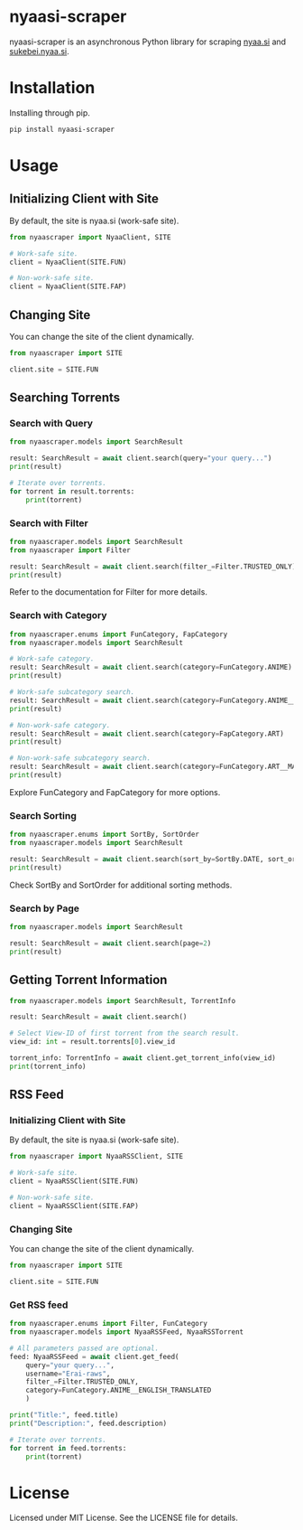 # nyaasi-scraper

nyaasi-scraper is an asynchronous Python library for scraping [nyaa.si](https://nyaa.si) and [sukebei.nyaa.si](https://sukebei.nyaa.si).

# Installation

Installing through pip.

```bash
pip install nyaasi-scraper
```

# Usage

## Initializing Client with Site

By default, the site is nyaa.si (work-safe site).

```py
from nyaascraper import NyaaClient, SITE

# Work-safe site.
client = NyaaClient(SITE.FUN)

# Non-work-safe site.
client = NyaaClient(SITE.FAP)
```

## Changing Site

You can change the site of the client dynamically.

```py
from nyaascraper import SITE

client.site = SITE.FUN
```

## Searching Torrents

### Search with Query

```py
from nyaascraper.models import SearchResult

result: SearchResult = await client.search(query="your query...")
print(result)

# Iterate over torrents.
for torrent in result.torrents:
    print(torrent)
```

### Search with Filter

```py
from nyaascraper.models import SearchResult
from nyaascraper import Filter

result: SearchResult = await client.search(filter_=Filter.TRUSTED_ONLY)
print(result)
```

Refer to the documentation for Filter for more details.

### Search with Category

```py
from nyaascraper.enums import FunCategory, FapCategory
from nyaascraper.models import SearchResult

# Work-safe category.
result: SearchResult = await client.search(category=FunCategory.ANIME)
print(result)

# Work-safe subcategory search.
result: SearchResult = await client.search(category=FunCategory.ANIME__ENGLISH_TRANSLATED)
print(result)

# Non-work-safe category.
result: SearchResult = await client.search(category=FapCategory.ART)
print(result)

# Non-work-safe subcategory search.
result: SearchResult = await client.search(category=FunCategory.ART__MANGA)
print(result)
```

Explore FunCategory and FapCategory for more options.

### Search Sorting

```py
from nyaascraper.enums import SortBy, SortOrder
from nyaascraper.models import SearchResult

result: SearchResult = await client.search(sort_by=SortBy.DATE, sort_order=SortOrder.DESCENDING)
print(result)
```

Check SortBy and SortOrder for additional sorting methods.

### Search by Page

```py
from nyaascraper.models import SearchResult

result: SearchResult = await client.search(page=2)
print(result)
```

## Getting Torrent Information

```py
from nyaascraper.models import SearchResult, TorrentInfo

result: SearchResult = await client.search()

# Select View-ID of first torrent from the search result.
view_id: int = result.torrents[0].view_id

torrent_info: TorrentInfo = await client.get_torrent_info(view_id)
print(torrent_info)
```

## RSS Feed

### Initializing Client with Site

By default, the site is nyaa.si (work-safe site).

```py
from nyaascraper import NyaaRSSClient, SITE

# Work-safe site.
client = NyaaRSSClient(SITE.FUN)

# Non-work-safe site.
client = NyaaRSSClient(SITE.FAP)
```

### Changing Site

You can change the site of the client dynamically.

```py
from nyaascraper import SITE

client.site = SITE.FUN
```

### Get RSS feed

```py
from nyaascraper.enums import Filter, FunCategory
from nyaascraper.models import NyaaRSSFeed, NyaaRSSTorrent

# All parameters passed are optional.
feed: NyaaRSSFeed = await client.get_feed(
    query="your query...",
    username="Erai-raws",
    filter_=Filter.TRUSTED_ONLY,
    category=FunCategory.ANIME__ENGLISH_TRANSLATED
    )

print("Title:", feed.title)
print("Description:", feed.description)

# Iterate over torrents.
for torrent in feed.torrents:
    print(torrent)
```

# License

Licensed under MIT License. See the LICENSE file for details.